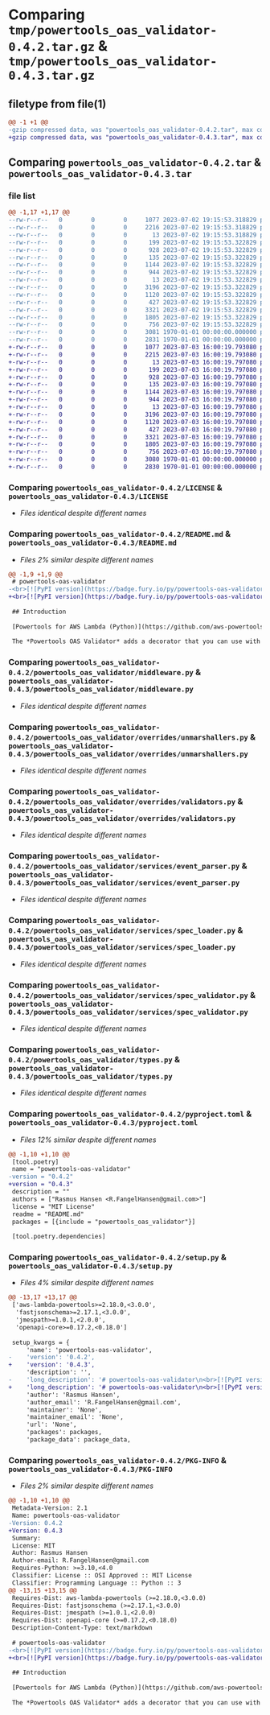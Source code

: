 # Comparing `tmp/powertools_oas_validator-0.4.2.tar.gz` & `tmp/powertools_oas_validator-0.4.3.tar.gz`

## filetype from file(1)

```diff
@@ -1 +1 @@
-gzip compressed data, was "powertools_oas_validator-0.4.2.tar", max compression
+gzip compressed data, was "powertools_oas_validator-0.4.3.tar", max compression
```

## Comparing `powertools_oas_validator-0.4.2.tar` & `powertools_oas_validator-0.4.3.tar`

### file list

```diff
@@ -1,17 +1,17 @@
--rw-r--r--   0        0        0     1077 2023-07-02 19:15:53.318829 powertools_oas_validator-0.4.2/LICENSE
--rw-r--r--   0        0        0     2216 2023-07-02 19:15:53.318829 powertools_oas_validator-0.4.2/README.md
--rw-r--r--   0        0        0       13 2023-07-02 19:15:53.318829 powertools_oas_validator-0.4.2/powertools_oas_validator/__init__.py
--rw-r--r--   0        0        0      199 2023-07-02 19:15:53.322829 powertools_oas_validator-0.4.2/powertools_oas_validator/exceptions.py
--rw-r--r--   0        0        0      928 2023-07-02 19:15:53.322829 powertools_oas_validator-0.4.2/powertools_oas_validator/middleware.py
--rw-r--r--   0        0        0      135 2023-07-02 19:15:53.322829 powertools_oas_validator-0.4.2/powertools_oas_validator/overrides/__init__.py
--rw-r--r--   0        0        0     1144 2023-07-02 19:15:53.322829 powertools_oas_validator-0.4.2/powertools_oas_validator/overrides/unmarshallers.py
--rw-r--r--   0        0        0      944 2023-07-02 19:15:53.322829 powertools_oas_validator-0.4.2/powertools_oas_validator/overrides/validators.py
--rw-r--r--   0        0        0       13 2023-07-02 19:15:53.322829 powertools_oas_validator-0.4.2/powertools_oas_validator/services/__init__.py
--rw-r--r--   0        0        0     3196 2023-07-02 19:15:53.322829 powertools_oas_validator-0.4.2/powertools_oas_validator/services/event_parser.py
--rw-r--r--   0        0        0     1120 2023-07-02 19:15:53.322829 powertools_oas_validator-0.4.2/powertools_oas_validator/services/spec_loader.py
--rw-r--r--   0        0        0      427 2023-07-02 19:15:53.322829 powertools_oas_validator-0.4.2/powertools_oas_validator/services/spec_parser.py
--rw-r--r--   0        0        0     3321 2023-07-02 19:15:53.322829 powertools_oas_validator-0.4.2/powertools_oas_validator/services/spec_validator.py
--rw-r--r--   0        0        0     1805 2023-07-02 19:15:53.322829 powertools_oas_validator-0.4.2/powertools_oas_validator/types.py
--rw-r--r--   0        0        0      756 2023-07-02 19:15:53.322829 powertools_oas_validator-0.4.2/pyproject.toml
--rw-r--r--   0        0        0     3081 1970-01-01 00:00:00.000000 powertools_oas_validator-0.4.2/setup.py
--rw-r--r--   0        0        0     2831 1970-01-01 00:00:00.000000 powertools_oas_validator-0.4.2/PKG-INFO
+-rw-r--r--   0        0        0     1077 2023-07-03 16:00:19.793080 powertools_oas_validator-0.4.3/LICENSE
+-rw-r--r--   0        0        0     2215 2023-07-03 16:00:19.793080 powertools_oas_validator-0.4.3/README.md
+-rw-r--r--   0        0        0       13 2023-07-03 16:00:19.797080 powertools_oas_validator-0.4.3/powertools_oas_validator/__init__.py
+-rw-r--r--   0        0        0      199 2023-07-03 16:00:19.797080 powertools_oas_validator-0.4.3/powertools_oas_validator/exceptions.py
+-rw-r--r--   0        0        0      928 2023-07-03 16:00:19.797080 powertools_oas_validator-0.4.3/powertools_oas_validator/middleware.py
+-rw-r--r--   0        0        0      135 2023-07-03 16:00:19.797080 powertools_oas_validator-0.4.3/powertools_oas_validator/overrides/__init__.py
+-rw-r--r--   0        0        0     1144 2023-07-03 16:00:19.797080 powertools_oas_validator-0.4.3/powertools_oas_validator/overrides/unmarshallers.py
+-rw-r--r--   0        0        0      944 2023-07-03 16:00:19.797080 powertools_oas_validator-0.4.3/powertools_oas_validator/overrides/validators.py
+-rw-r--r--   0        0        0       13 2023-07-03 16:00:19.797080 powertools_oas_validator-0.4.3/powertools_oas_validator/services/__init__.py
+-rw-r--r--   0        0        0     3196 2023-07-03 16:00:19.797080 powertools_oas_validator-0.4.3/powertools_oas_validator/services/event_parser.py
+-rw-r--r--   0        0        0     1120 2023-07-03 16:00:19.797080 powertools_oas_validator-0.4.3/powertools_oas_validator/services/spec_loader.py
+-rw-r--r--   0        0        0      427 2023-07-03 16:00:19.797080 powertools_oas_validator-0.4.3/powertools_oas_validator/services/spec_parser.py
+-rw-r--r--   0        0        0     3321 2023-07-03 16:00:19.797080 powertools_oas_validator-0.4.3/powertools_oas_validator/services/spec_validator.py
+-rw-r--r--   0        0        0     1805 2023-07-03 16:00:19.797080 powertools_oas_validator-0.4.3/powertools_oas_validator/types.py
+-rw-r--r--   0        0        0      756 2023-07-03 16:00:19.797080 powertools_oas_validator-0.4.3/pyproject.toml
+-rw-r--r--   0        0        0     3080 1970-01-01 00:00:00.000000 powertools_oas_validator-0.4.3/setup.py
+-rw-r--r--   0        0        0     2830 1970-01-01 00:00:00.000000 powertools_oas_validator-0.4.3/PKG-INFO
```

### Comparing `powertools_oas_validator-0.4.2/LICENSE` & `powertools_oas_validator-0.4.3/LICENSE`

 * *Files identical despite different names*

### Comparing `powertools_oas_validator-0.4.2/README.md` & `powertools_oas_validator-0.4.3/README.md`

 * *Files 2% similar despite different names*

```diff
@@ -1,9 +1,9 @@
 # powertools-oas-validator
-<br>[![PyPI version](https://badge.fury.io/py/powertools-oas-validator.svg)](https://pypi.org/project/powertools-oas-validator/) ![Release](https://github.com/RasmusFangel/powertools-oas-validator/workflows/Release/badge.svg) ![CI](https://github.com/RasmusFangel/powertools-oas-validator/workflows/CI/badge.svg)
+<br>[![PyPI version](https://badge.fury.io/py/powertools-oas-validator.svg)](https://badge.fury.io/py/powertools-oas-validator) ![Release](https://github.com/RasmusFangel/powertools-oas-validator/workflows/Release/badge.svg) ![CI](https://github.com/RasmusFangel/powertools-oas-validator/workflows/CI/badge.svg)
 
 ## Introduction
 
 [Powertools for AWS Lambda (Python)](https://github.com/aws-powertools/powertools-lambda-python) is an awesome set of tools for supercharging your lambdas. Powertools supports validating incoming requests (or event in PT lingo) against [JSONSchema](https://json-schema.org/) which is not ideal if you are using OpenAPI schemas to define your API contracts.
 
 The *Powertools OAS Validator* adds a decorator that you can use with your lambda handlers and have the events validated against an OpenAPI schema instead.
```

### Comparing `powertools_oas_validator-0.4.2/powertools_oas_validator/middleware.py` & `powertools_oas_validator-0.4.3/powertools_oas_validator/middleware.py`

 * *Files identical despite different names*

### Comparing `powertools_oas_validator-0.4.2/powertools_oas_validator/overrides/unmarshallers.py` & `powertools_oas_validator-0.4.3/powertools_oas_validator/overrides/unmarshallers.py`

 * *Files identical despite different names*

### Comparing `powertools_oas_validator-0.4.2/powertools_oas_validator/overrides/validators.py` & `powertools_oas_validator-0.4.3/powertools_oas_validator/overrides/validators.py`

 * *Files identical despite different names*

### Comparing `powertools_oas_validator-0.4.2/powertools_oas_validator/services/event_parser.py` & `powertools_oas_validator-0.4.3/powertools_oas_validator/services/event_parser.py`

 * *Files identical despite different names*

### Comparing `powertools_oas_validator-0.4.2/powertools_oas_validator/services/spec_loader.py` & `powertools_oas_validator-0.4.3/powertools_oas_validator/services/spec_loader.py`

 * *Files identical despite different names*

### Comparing `powertools_oas_validator-0.4.2/powertools_oas_validator/services/spec_validator.py` & `powertools_oas_validator-0.4.3/powertools_oas_validator/services/spec_validator.py`

 * *Files identical despite different names*

### Comparing `powertools_oas_validator-0.4.2/powertools_oas_validator/types.py` & `powertools_oas_validator-0.4.3/powertools_oas_validator/types.py`

 * *Files identical despite different names*

### Comparing `powertools_oas_validator-0.4.2/pyproject.toml` & `powertools_oas_validator-0.4.3/pyproject.toml`

 * *Files 12% similar despite different names*

```diff
@@ -1,10 +1,10 @@
 [tool.poetry]
 name = "powertools-oas-validator"
-version = "0.4.2"
+version = "0.4.3"
 description = ""
 authors = ["Rasmus Hansen <R.FangelHansen@gmail.com>"]
 license = "MIT License"
 readme = "README.md"
 packages = [{include = "powertools_oas_validator"}]
 
 [tool.poetry.dependencies]
```

### Comparing `powertools_oas_validator-0.4.2/setup.py` & `powertools_oas_validator-0.4.3/setup.py`

 * *Files 4% similar despite different names*

```diff
@@ -13,17 +13,17 @@
 ['aws-lambda-powertools>=2.18.0,<3.0.0',
  'fastjsonschema>=2.17.1,<3.0.0',
  'jmespath>=1.0.1,<2.0.0',
  'openapi-core>=0.17.2,<0.18.0']
 
 setup_kwargs = {
     'name': 'powertools-oas-validator',
-    'version': '0.4.2',
+    'version': '0.4.3',
     'description': '',
-    'long_description': '# powertools-oas-validator\n<br>[![PyPI version](https://badge.fury.io/py/powertools-oas-validator.svg)](https://pypi.org/project/powertools-oas-validator/) ![Release](https://github.com/RasmusFangel/powertools-oas-validator/workflows/Release/badge.svg) ![CI](https://github.com/RasmusFangel/powertools-oas-validator/workflows/CI/badge.svg)\n\n## Introduction\n\n[Powertools for AWS Lambda (Python)](https://github.com/aws-powertools/powertools-lambda-python) is an awesome set of tools for supercharging your lambdas. Powertools supports validating incoming requests (or event in PT lingo) against [JSONSchema](https://json-schema.org/) which is not ideal if you are using OpenAPI schemas to define your API contracts.\n\nThe *Powertools OAS Validator* adds a decorator that you can use with your lambda handlers and have the events validated against an OpenAPI schema instead.\n\n\n## Usage\nDecorate your functions with `@validate_request(oas_path="openapi.yaml")` and your request/event (and schema) will be validated on a request.\n\n\n### Minimal Example\n\n```python\nfrom typing import Dict\nfrom aws_lambda_powertools.event_handler import APIGatewayRestResolve, Rresponse\nfrom aws_lambda_powertools.utilities.typing import LambdaContext\nfrom aws_lambda_powertools.middleware import validate_request\n\n\napp = APIGatewayRestResolver()\n\n@app.post("/example")\ndef example() -> Response:\n  ...\n\n@validate_request(oas_path="openapi.yaml")\ndef lambda_handler(event: Dict, context: LambdaContext) -> Dict:\n    response = app.resolve(event, context)\n\n    return response\n```\n\n## Error Handling\nIf the validation fails, the decorator throws a `SchemaValidatonError` with relevant information about the failed validation.\n\n\n## Know Issues\nWhile all validation errors are caught, there is only limited information about the various errors. The decorator will try its best to throw a `SchemaValidatonError`\n(same as the Powertools validator would), with as much of the optional attributes as possible.\n\nIn summary, it is possible that not all `SchemaValidationErrors`\'s will have a nice validation message, in case you rely on piping it straight back to the client.\n\n\n## Contributions\nPlease make a pull request and I will review it ASAP.\n',
+    'long_description': '# powertools-oas-validator\n<br>[![PyPI version](https://badge.fury.io/py/powertools-oas-validator.svg)](https://badge.fury.io/py/powertools-oas-validator) ![Release](https://github.com/RasmusFangel/powertools-oas-validator/workflows/Release/badge.svg) ![CI](https://github.com/RasmusFangel/powertools-oas-validator/workflows/CI/badge.svg)\n\n## Introduction\n\n[Powertools for AWS Lambda (Python)](https://github.com/aws-powertools/powertools-lambda-python) is an awesome set of tools for supercharging your lambdas. Powertools supports validating incoming requests (or event in PT lingo) against [JSONSchema](https://json-schema.org/) which is not ideal if you are using OpenAPI schemas to define your API contracts.\n\nThe *Powertools OAS Validator* adds a decorator that you can use with your lambda handlers and have the events validated against an OpenAPI schema instead.\n\n\n## Usage\nDecorate your functions with `@validate_request(oas_path="openapi.yaml")` and your request/event (and schema) will be validated on a request.\n\n\n### Minimal Example\n\n```python\nfrom typing import Dict\nfrom aws_lambda_powertools.event_handler import APIGatewayRestResolve, Rresponse\nfrom aws_lambda_powertools.utilities.typing import LambdaContext\nfrom aws_lambda_powertools.middleware import validate_request\n\n\napp = APIGatewayRestResolver()\n\n@app.post("/example")\ndef example() -> Response:\n  ...\n\n@validate_request(oas_path="openapi.yaml")\ndef lambda_handler(event: Dict, context: LambdaContext) -> Dict:\n    response = app.resolve(event, context)\n\n    return response\n```\n\n## Error Handling\nIf the validation fails, the decorator throws a `SchemaValidatonError` with relevant information about the failed validation.\n\n\n## Know Issues\nWhile all validation errors are caught, there is only limited information about the various errors. The decorator will try its best to throw a `SchemaValidatonError`\n(same as the Powertools validator would), with as much of the optional attributes as possible.\n\nIn summary, it is possible that not all `SchemaValidationErrors`\'s will have a nice validation message, in case you rely on piping it straight back to the client.\n\n\n## Contributions\nPlease make a pull request and I will review it ASAP.\n',
     'author': 'Rasmus Hansen',
     'author_email': 'R.FangelHansen@gmail.com',
     'maintainer': 'None',
     'maintainer_email': 'None',
     'url': 'None',
     'packages': packages,
     'package_data': package_data,
```

### Comparing `powertools_oas_validator-0.4.2/PKG-INFO` & `powertools_oas_validator-0.4.3/PKG-INFO`

 * *Files 2% similar despite different names*

```diff
@@ -1,10 +1,10 @@
 Metadata-Version: 2.1
 Name: powertools-oas-validator
-Version: 0.4.2
+Version: 0.4.3
 Summary: 
 License: MIT
 Author: Rasmus Hansen
 Author-email: R.FangelHansen@gmail.com
 Requires-Python: >=3.10,<4.0
 Classifier: License :: OSI Approved :: MIT License
 Classifier: Programming Language :: Python :: 3
@@ -13,15 +13,15 @@
 Requires-Dist: aws-lambda-powertools (>=2.18.0,<3.0.0)
 Requires-Dist: fastjsonschema (>=2.17.1,<3.0.0)
 Requires-Dist: jmespath (>=1.0.1,<2.0.0)
 Requires-Dist: openapi-core (>=0.17.2,<0.18.0)
 Description-Content-Type: text/markdown
 
 # powertools-oas-validator
-<br>[![PyPI version](https://badge.fury.io/py/powertools-oas-validator.svg)](https://pypi.org/project/powertools-oas-validator/) ![Release](https://github.com/RasmusFangel/powertools-oas-validator/workflows/Release/badge.svg) ![CI](https://github.com/RasmusFangel/powertools-oas-validator/workflows/CI/badge.svg)
+<br>[![PyPI version](https://badge.fury.io/py/powertools-oas-validator.svg)](https://badge.fury.io/py/powertools-oas-validator) ![Release](https://github.com/RasmusFangel/powertools-oas-validator/workflows/Release/badge.svg) ![CI](https://github.com/RasmusFangel/powertools-oas-validator/workflows/CI/badge.svg)
 
 ## Introduction
 
 [Powertools for AWS Lambda (Python)](https://github.com/aws-powertools/powertools-lambda-python) is an awesome set of tools for supercharging your lambdas. Powertools supports validating incoming requests (or event in PT lingo) against [JSONSchema](https://json-schema.org/) which is not ideal if you are using OpenAPI schemas to define your API contracts.
 
 The *Powertools OAS Validator* adds a decorator that you can use with your lambda handlers and have the events validated against an OpenAPI schema instead.
```

